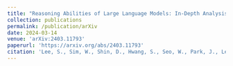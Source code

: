 ```yaml
---
title: "Reasoning Abilities of Large Language Models: In-Depth Analysis on the Abstraction and Reasoning Corpus"
collection: publications
permalink: /publication/arXiv
date: 2024-03-14
venue: 'arXiv:2403.11793'
paperurl: 'https://arxiv.org/abs/2403.11793'
citation: 'Lee, S., Sim, W., Shin, D., Hwang, S., Seo, W., Park, J., Lee, S., Kim, S. & Kim, S. (2024). Reasoning Abilities of Large Language Models: In-Depth Analysis on the Abstraction and Reasoning Corpus. ACM TIST (under review).'
---
```


